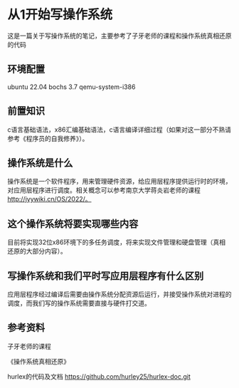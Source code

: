 # 从1开始写操作系统

这是一篇关于写操作系统的笔记，主要参考了子牙老师的课程和操作系统真相还原的代码

## 环境配置
ubuntu 22.04
bochs 3.7
qemu-system-i386

## 前置知识
c语言基础语法，x86汇编基础语法，c语言编译详细过程（如果对这一部分不熟请参考《程序员的自我修养》）。

## 操作系统是什么
操作系统是一个软件程序，用来管理硬件资源，给应用层程序提供运行时的环境，对应用层程序进行调度。相关概念可以参考南京大学蒋炎岩老师的课程 http://jyywiki.cn/OS/2022/。

## 这个操作系统将要实现哪些内容

目前将实现32位x86环境下的多任务调度，将来实现文件管理和硬盘管理（真相还原的大部分内容）。

## 写操作系统和我们平时写应用层程序有什么区别
应用层程序经过编译后需要由操作系统分配资源后运行，并接受操作系统对进程的调度，而我们写的操作系统需要直接与硬件打交道。

##  参考资料
子牙老师的课程

《操作系统真相还原》

hurlex的代码及文档 https://github.com/hurley25/hurlex-doc.git
